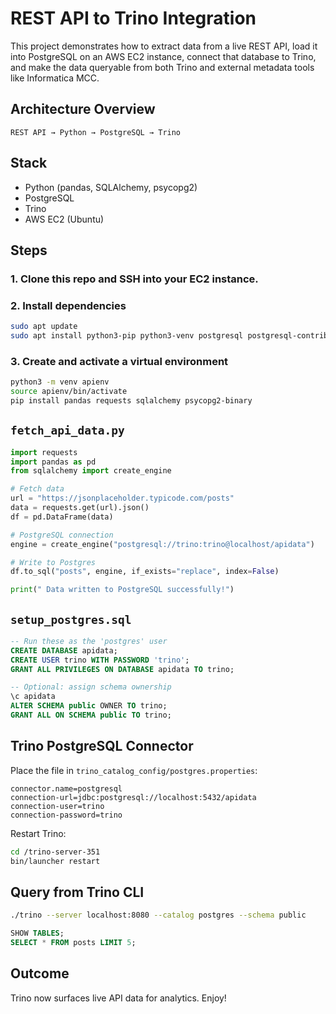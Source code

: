 #  REST API to Trino Integration

This project demonstrates how to extract data from a live REST API, load it into PostgreSQL on an AWS EC2 instance, connect that database to Trino, and make the data queryable from both Trino and external metadata tools like Informatica MCC.

##  Architecture Overview

```
REST API → Python → PostgreSQL → Trino 
```

##  Stack

- Python (pandas, SQLAlchemy, psycopg2)
- PostgreSQL
- Trino
- AWS EC2 (Ubuntu)

## Steps

### 1. Clone this repo and SSH into your EC2 instance.

### 2. Install dependencies

```bash
sudo apt update
sudo apt install python3-pip python3-venv postgresql postgresql-contrib -y
```

### 3. Create and activate a virtual environment

```bash
python3 -m venv apienv
source apienv/bin/activate
pip install pandas requests sqlalchemy psycopg2-binary
```

##  `fetch_api_data.py`

```python
import requests
import pandas as pd
from sqlalchemy import create_engine

# Fetch data
url = "https://jsonplaceholder.typicode.com/posts"
data = requests.get(url).json()
df = pd.DataFrame(data)

# PostgreSQL connection
engine = create_engine("postgresql://trino:trino@localhost/apidata")

# Write to Postgres
df.to_sql("posts", engine, if_exists="replace", index=False)

print(" Data written to PostgreSQL successfully!")
```

##  `setup_postgres.sql`

```sql
-- Run these as the 'postgres' user
CREATE DATABASE apidata;
CREATE USER trino WITH PASSWORD 'trino';
GRANT ALL PRIVILEGES ON DATABASE apidata TO trino;

-- Optional: assign schema ownership
\c apidata
ALTER SCHEMA public OWNER TO trino;
GRANT ALL ON SCHEMA public TO trino;
```

##  Trino PostgreSQL Connector

Place the file in `trino_catalog_config/postgres.properties`:

```properties
connector.name=postgresql
connection-url=jdbc:postgresql://localhost:5432/apidata
connection-user=trino
connection-password=trino
```

Restart Trino:

```bash
cd /trino-server-351
bin/launcher restart
```

##  Query from Trino CLI

```bash
./trino --server localhost:8080 --catalog postgres --schema public
```

```sql
SHOW TABLES;
SELECT * FROM posts LIMIT 5;
```



## Outcome

Trino now surfaces live API data for analytics. Enjoy!
